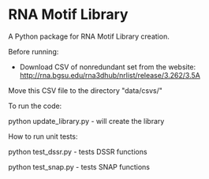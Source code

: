 # RNA Motif Library

A Python package for RNA Motif Library creation.

Before running:

- Download CSV of nonredundant set from the website:
http://rna.bgsu.edu/rna3dhub/nrlist/release/3.262/3.5A

Move this CSV file to the directory "data/csvs/"


To run the code:

python update_library.py - will create the library






How to run unit tests:

python test_dssr.py - tests DSSR functions

python test_snap.py - tests SNAP functions


